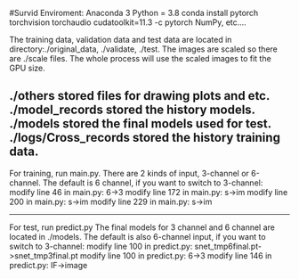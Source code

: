 #Survid
Enviroment:
Anaconda 3
Python = 3.8
conda install pytorch torchvision torchaudio cudatoolkit=11.3 -c pytorch
NumPy, etc....

The training data, validation data and test data are located in directory:./original_data, ./validate, ./test.
The images are scaled so there are ./scale files. The whole process will use the scaled images to fit the GPU size.

./others stored files for drawing plots and etc.
./model_records stored the history models.
./models stored the final models used for test.
./logs/Cross_records stored the history training data.
-------------------------------------------------------------------------------------------------------------------
For training, run main.py.
There are 2 kinds of input, 3-channel or 6-channel.
The default is 6 channel, if you want to switch to 3-channel:
modify line 46 in main.py: 6->3
modify line 172 in main.py: s->im
modify line 200 in main.py: s->im
modify line 229 in main.py: s->im

------------------------------------------------------------------------------------------------------------------
For test, run predict.py
The final models for 3 channel and 6 channel are located in ./models.
The default is also 6-channel input, if you want to switch to 3-channel:
modify line 100 in predict.py: snet_tmp6final.pt->snet_tmp3final.pt
modify line 100 in predict.py: 6->3
modify line 146 in predict.py: IF->image


